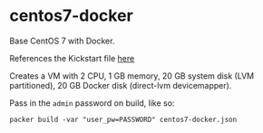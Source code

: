# centos7-docker
Base CentOS 7 with Docker.

References the Kickstart file [here](https://gist.github.com/cavemandaveman/3eec19420edd3011db119587eed91ae5)

Creates a VM with 2 CPU, 1 GB memory, 20 GB system disk (LVM partitioned), 20 GB Docker disk (direct-lvm devicemapper).

Pass in the `admin` password on build, like so:
```
packer build -var "user_pw=PASSWORD" centos7-docker.json
```